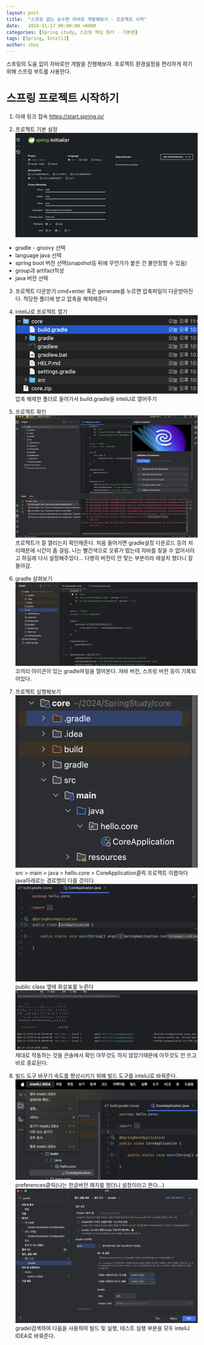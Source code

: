 ```yaml
---
layout: post
title:  "스프링 없는 순수한 자바로 개발해보기 - 프로젝트 시작"
date:   2024-11-17 00:00:40 +0900
categories: [Spring study, 스프링 핵심 원리 - 기본편]
tags: [Spring, InteliJ]
author: choi
---
```

스프링의 도움 없이 자바로만 개발을 진행해보자.
프로젝트 환경설정을 편리하게 하기 위해 스프링 부트를 사용한다.

# 스프링 프로젝트 시작하기

1. 아래 링크 접속
<https://start.spring.io/>

2. 프로젝트 기본 설정
![](/assets/img/springStart/springstart1.png)
- gradle - groovy 선택
- language java 선택
- spring boot 버전 선택(snapshot등 뒤에 무언가가 붙은 건 불안정할 수 있음)
- group과 artifact작성
- java 버전 선택

3. 프로젝트 다운받기
cmd+enter 혹은 generate를 누르면 압축파일이 다운받아진다. 적당한 폴더에 받고 압축을 해제해준다

4. inteliJ로 프로젝트 열기
![](/assets/img/springStart/springstart2.png)
압축 해제한 폴더로 들어가서 build.gradle을 inteliJ로 열어주기

5. 프로젝트 확인
![](/assets/img/springStart/springstart3.png)
프로젝트가 잘 열리는지 확인해준다. 처음 들어가면 gradle설정 다운로드 등의 처리때문에 시간이 좀 걸림. 나는 빨간색으로 오류가 떴는데 자바를 찾을 수 없어서라고 하길래 다시 설정해주었다... 다행히 버전이 안 맞는 부분이라 재설치 했더니 잘 돌아감.

6. gradle 살펴보기
![](/assets/img/springStart/springstart8.png)
코끼리 아이콘이 있는 gradle파일을 열어본다. 자바 버전, 스프링 버전 등이 기록되어있다.

7. 프로젝트 실행해보기
![](/assets/img/springStart/springstart9.png)
src > main > java > hello.core > CoreApplication클릭
프로젝트 이름마다 java아래로는 경로명이 다를 것이다.
![](/assets/img/springStart/springstart4.png)
public class 옆에 화살표를 누른다
![](/assets/img/springStart/springstart5.png)
제대로 작동하는 것을 콘솔에서 확인 아무것도 하지 않았기때문에 아무것도 안 뜨고 바로 종료된다.

8. 빌드 도구 바꾸기
속도를 향상시키기 위해 빌드 도구를 inteliJ로 바꿔준다.
![](/assets/img/springStart/springstart6.png)
preferences클릭(나는 한글버전 패치를 했더니 설정이라고 뜬다...)
![](/assets/img/springStart/springstart7.png)
gradel검색하여 다음을 사용하여 빌드 및 실행, 테스트 실행 부분을 모두 inteliJ IDEA로 바꿔준다.